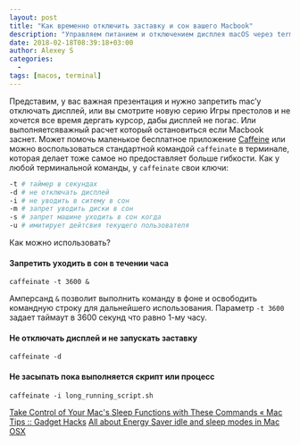 ```yaml
---
layout: post
title: "Как временно отключить заставку и сон вашего Macbook"
description: "Управляем питанием и отключением дисплея macOS через terminal"
date: 2018-02-18T08:39:18+03:00
author: Alexey S
categories:
  - 
tags: [macos, terminal]
---
```


Представим, у вас важная презентация и нужно запретить mac’у отключать дисплей, или вы смотрите новую серию Игры престолов и не хочется все время дергать курсор, дабы дисплей не погас.  Или выполняетсяважный расчет который остановиться если Macbook  заснет. Может помочь маленькое бесплатное приложение [Caffeine](http://lightheadsw.com/caffeine/) или можно воспользоваться стандартной командой `caffeinate` в терминале, которая делает тоже самое но предоставляет больше гибкости.
Как у любой терминальной команды, у `caffeinate` свои ключи:

```bash
-t # таймер в секундах
-d # не отключать дисплей
-i # не уводить в ситему в сон 
-m # запрет уводить диски в сон
-s # запрет машине уходить в сон когда 
-u # имитирует дейтсвия текущего пользователя
```
Как можно использовать?

#### Запретить уходить в сон в течении часа

`caffeinate -t 3600 &`

Амперсанд `&` позволит выполнить команду в фоне и освободить командную строку для дальнейшего использования.
Параметр `-t 3600`  задает таймаут в 3600 секунд что равно 1-му часу.

#### Не отключать дисплей и не запускать заставку 

`caffeinate -d`

#### Не засыпать пока выполняется скрипт или процесс

`caffeinate -i long_running_script.sh`


[Take Control of Your Mac's Sleep Functions with These Commands « Mac Tips :: Gadget Hacks](https://mac-how-to.gadgethacks.com/how-to/take-control-your-macs-sleep-functions-with-these-commands-0168109/)
[All about Energy Saver idle and sleep modes in Mac OSX](http://blog.macoptimizerpro.com/2016/05/24/all-about-energy-saver-idle-and-sleep-modes-in-mac-osx/)

